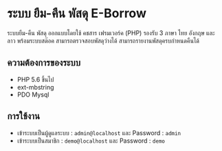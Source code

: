 # ระบบ ยืม-คืน พัสดุ E-Borrow

ระบบยืม-คืน พัสดุ ออกแบบโดยใช้ คชสาร เฟรมเวอร์ค (PHP) รองรับ 3 ภาษา ไทย อังกฤษ และ ลาว พร้อมระบบสต๊อค สามารถตรวจสอบพัสดุว่างได้ สามารถรายงานพัสดุครบกำหนดคืนได้

## ความต้องการของระบบ

- PHP 5.6 ขึ้นไป
- ext-mbstring
- PDO Mysql

## การใช้งาน

- เข้าระบบเป็นผู้ดูแลระบบ : `admin@localhost` และ Password : `admin`
- เข้าระบบเป็นสมาชิก : `demo@localhost` และ Password : `demo`